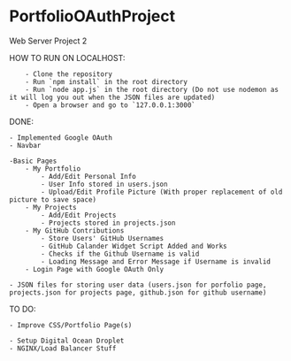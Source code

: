 # PortfolioOAuthProject
Web Server Project 2

HOW TO RUN ON LOCALHOST:
    
        - Clone the repository
        - Run `npm install` in the root directory
        - Run `node app.js` in the root directory (Do not use nodemon as it will log you out when the JSON files are updated)
        - Open a browser and go to `127.0.0.1:3000`

DONE:

    - Implemented Google OAuth
    - Navbar

    -Basic Pages
        - My Portfolio
            - Add/Edit Personal Info
            - User Info stored in users.json
            - Upload/Edit Profile Picture (With proper replacement of old picture to save space)
        - My Projects
            - Add/Edit Projects
            - Projects stored in projects.json
        - My GitHub Contributions
            - Store Users' GitHub Usernames
            - GitHub Calander Widget Script Added and Works
            - Checks if the Github Username is valid
            - Loading Message and Error Message if Username is invalid
        - Login Page with Google OAuth Only

    - JSON files for storing user data (users.json for porfolio page, projects.json for projects page, github.json for github username)

TO DO:

    - Improve CSS/Portfolio Page(s)

    - Setup Digital Ocean Droplet
    - NGINX/Load Balancer Stuff




